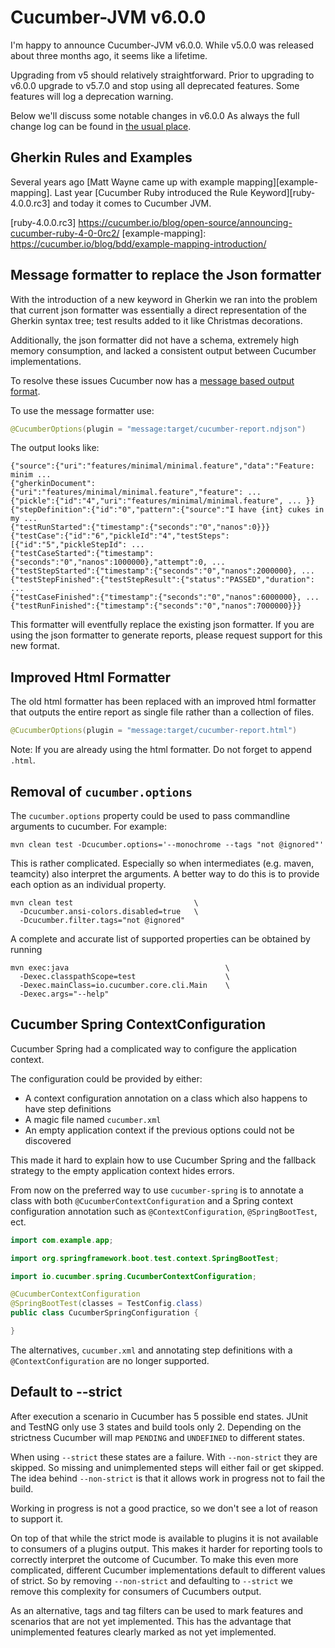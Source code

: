Cucumber-JVM v6.0.0
===================

I'm happy to announce Cucumber-JVM v6.0.0. While v5.0.0 was released about
three months ago, it seems like a lifetime. 

Upgrading from v5 should relatively straightforward. Prior to upgrading to 
v6.0.0 upgrade to v5.7.0 and stop using all deprecated features. Some features
will log a deprecation warning.

Below we'll discuss some notable changes in v6.0.0 As always the full change log
can be found in [the usual place](../CHANGELOG.md).

Gherkin Rules and Examples
--------------------------

Several years ago [Matt Wayne came up with example mapping][example-mapping]. 
Last year [Cucumber Ruby introduced the Rule Keyword][ruby-4.0.0.rc3] and today
it comes to Cucumber JVM.  

[ruby-4.0.0.rc3] https://cucumber.io/blog/open-source/announcing-cucumber-ruby-4-0-0rc2/
[example-mapping]: https://cucumber.io/blog/bdd/example-mapping-introduction/

Message formatter to replace the Json formatter
-----------------------------------------------

With the introduction of a new keyword in Gherkin we ran into the problem that
current json formatter was essentially a direct representation of the Gherkin
syntax tree; test results added to it like Christmas decorations. 

Additionally, the json formatter did not have a schema, extremely high memory
consumption, and lacked a consistent output between Cucumber implementations. 

To resolve these issues Cucumber now has a [message based output format](cucumber-messages).

To use the message formatter use:

```java
@CucumberOptions(plugin = "message:target/cucumber-report.ndjson")
```

The output looks like:

```ndjson
{"source":{"uri":"features/minimal/minimal.feature","data":"Feature: minim ...
{"gherkinDocument":{"uri":"features/minimal/minimal.feature","feature": ... 
{"pickle":{"id":"4","uri":"features/minimal/minimal.feature", ... }}
{"stepDefinition":{"id":"0","pattern":{"source":"I have {int} cukes in my ...
{"testRunStarted":{"timestamp":{"seconds":"0","nanos":0}}}
{"testCase":{"id":"6","pickleId":"4","testSteps":[{"id":"5","pickleStepId": ...
{"testCaseStarted":{"timestamp":{"seconds":"0","nanos":1000000},"attempt":0, ...
{"testStepStarted":{"timestamp":{"seconds":"0","nanos":2000000}, ...
{"testStepFinished":{"testStepResult":{"status":"PASSED","duration": ...
{"testCaseFinished":{"timestamp":{"seconds":"0","nanos":6000000}, ...
{"testRunFinished":{"timestamp":{"seconds":"0","nanos":7000000}}}
```

This formatter will eventfully replace the existing json formatter. If you are
using the json formatter to generate reports, please request support for this
new format.

[cucumber-messages]: https://github.com/cucumber/cucumber/tree/master/messages 

Improved Html Formatter
-----------------------

The old html formatter has been replaced with an improved html formatter that
outputs the entire report as single file rather than a collection of files.

```java
@CucumberOptions(plugin = "message:target/cucumber-report.html")
```

Note: If you are already using the html formatter. Do not forget to append 
`.html`.

Removal of `cucumber.options`
-----------------------------

The `cucumber.options` property could be used to pass commandline arguments to
cucumber. For example: 

```shell script
mvn clean test -Dcucumber.options='--monochrome --tags "not @ignored"'
```

This is rather complicated. Especially so when intermediates (e.g. maven,
teamcity) also interpret the arguments. A better way to do this is to provide
each option as an individual property.

```shell script
mvn clean test                           \ 
  -Dcucumber.ansi-colors.disabled=true   \
  -Dcucumber.filter.tags="not @ignored"
```

A complete and accurate list of supported properties can be obtained by running

```shell script
mvn exec:java                                   \ 
  -Dexec.classpathScope=test                    \
  -Dexec.mainClass=io.cucumber.core.cli.Main    \
  -Dexec.args="--help"
```

Cucumber Spring ContextConfiguration
------------------------------------

Cucumber Spring had a complicated way to configure the application context.

The configuration could be provided by either:
 * A context configuration annotation on a class which also happens to have
   step definitions
 * A magic file named `cucumber.xml`
 * An empty application context if the previous options could not be discovered

This made it hard to explain how to use Cucumber Spring and the fallback
strategy to the empty application context hides errors.

From now on the preferred way to use `cucumber-spring` is to annotate a class
with both `@CucumberContextConfiguration` and a Spring context configuration
annotation such as `@ContextConfiguration`, `@SpringBootTest`, ect.

```java
import com.example.app;

import org.springframework.boot.test.context.SpringBootTest;

import io.cucumber.spring.CucumberContextConfiguration;

@CucumberContextConfiguration
@SpringBootTest(classes = TestConfig.class)
public class CucumberSpringConfiguration {

}
```

The alternatives, `cucumber.xml` and annotating step definitions with a
`@ContextConfiguration` are no longer supported.

Default to --strict
-------------------

After execution a scenario in Cucumber has 5 possible end states. JUnit and
TestNG only use 3 states and build tools only 2. Depending on the strictness
Cucumber will map `PENDING` and `UNDEFINED` to different states.

When using `--strict` these states are a failure. With `--non-strict` they are
skipped. So missing and unimplemented steps will either fail or get skipped. 
The idea behind `--non-strict` is that it allows work in progress not
to fail the build. 

Working in progress is not a good practice, so we don't see a lot of reason
to support it.

On top of that while the strict mode is available to plugins it is not available
to consumers of a plugins output. This makes it harder for reporting tools to
correctly interpret the outcome of Cucumber. To make this even more complicated,
different Cucumber implementations default to different values of strict. So by
removing `--non-strict` and defaulting to `--strict` we remove this complexity
for consumers of Cucumbers output.

As an alternative, tags and tag filters can be used to mark features and
scenarios that are not yet implemented. This has the advantage that
unimplemented features clearly marked as not yet implemented.
